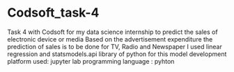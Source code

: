 # Codsoft_task-4
Task 4 with Codsoft for my data science internship to predict the sales of electronic device or media
Based on the advertisement expenditure the prediction of sales is to be done for TV, Radio and Newspaper
I used linear regression and statsmodels.api library of python for this model development
platform used: jupyter lab
programming language : pyhton
